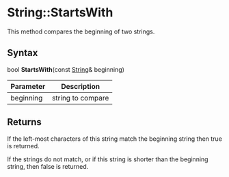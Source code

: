 # String::StartsWith

This method compares the beginning of two strings.

## Syntax

bool **StartsWith**(const [String](String.md)& beginning)

| Parameter | Description |
|---|---|
| beginning | string to compare |

## Returns

If the left-most characters of this string match the beginning string then true is returned.

If the strings do not match, or if this string is shorter than the beginning string, then false is returned.
